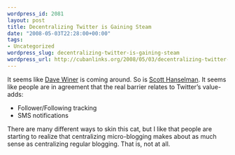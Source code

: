 ```yaml
--- 
wordpress_id: 2081
layout: post
title: Decentralizing Twitter is Gaining Steam
date: "2008-05-03T22:28:00+00:00"
tags: 
- Uncategorized
wordpress_slug: decentralizing-twitter-is-gaining-steam
wordpress_url: http://cubanlinks.org/2008/05/03/decentralizing-twitter-is-gaining-steam
---
```

<p>It seems like <a href="http://www.scripting.com/stories/2008/05/03/microbloggingShouldBeDecen.html">Dave Winer</a> is coming around.  So is <a href="http://www.hanselman.com/blog/RFCOpenTweetsWhyIsMicrobloggingCentralized.aspx">Scott Hanselman</a>.  It seems like people are in agreement that the real barrier relates to Twitter&#8217;s value-adds:</p>


<ul>
<li>Follower/Following tracking</li>
	<li><span class="caps">SMS</span> notifications</li>
</ul>


<p>There are many different ways to skin this cat, but I like that people are starting to realize that centralizing micro-blogging makes about as much sense as centralizing regular blogging.  That is, not at all.</p>
